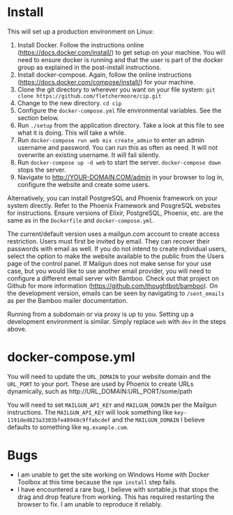 Install
=======

This will set up a production environment on Linux:

1. Install Docker. Follow the instructions online (https://docs.docker.com/install/) to get setup on your machine. You will need to ensure docker is running and that the user is part of the docker group as explained in the post-install instructions.
2. Install docker-compose. Again, follow the online instructions (https://docs.docker.com/compose/install/) for your machine.
3. Clone the git directory to wherever you want on  your file system: `git clone https://github.com/fletchermoore/cip.git`
4. Change to the new directory. `cd cip`
3. Configure the `docker-compose.yml` file environmental variables. See the section below.
3. Run `./setup` from the application directory. Take a look at this file to see what it is doing. This will take a while.
4. Run `docker-compose run web mix create_admin` to enter an admin username and password. You can run this as often as need. It will not overwrite an existing username. It will fail silently.
5. Run `docker-compose up -d web` to start the server. `docker-compose down` stops the server.
6. Navigate to http://YOUR-DOMAIN.COM/admin in your browser to log in, configure the website and create some users.

Alternatively, you can install PostgreSQL and Phoenix framework on your system
directly. Refer to the Phoenix Framework and PosgreSQL websites for instructions.
Ensure versions of Elixir, PostgreSQL, Phoenix, etc. are the same as in the `Dockerfile` and `docker-compose.yml`.

The current/default version uses a mailgun.com account to create access restriction. Users must first be invited by email. They can recover their passwords with email as well. If you do not intend
to create individual users, select the option to make the website available to the public from
the Users page of the control panel. If Mailgun does not make sense for your use case, but you would like to use another email provider, you will need to configure a different email server with Bamboo. Check out that project on Github
for more information (https://github.com/thoughtbot/bamboo). On the development version, emails can be seen by navigating to `/sent_emails` as per the Bamboo mailer documentation.

Running from a subdomain or via proxy is up to you. Setting up a development environment is similar. Simply replace `web` with `dev` in the steps above.

docker-compose.yml
==================
You will need to update the `URL_DOMAIN` to your website domain and the `URL_PORT` to your port. These are
used by Phoenix to create URLs dynamically, such as http://URL_DOMAIN:URL_PORT/some/path

You will need to set `MAILGUN_API_KEY` and `MAILGUN_DOMAIN` per the Mailgun instructions. The `MAILGUN_API_KEY` will look
something like `key-1191ded823a3303bfe40948c9ffabcdef` and the `MAILGUN_DOMAIN` I believe defaults to something like `mg.example.com`.


Bugs
====
- I am unable to get the site working on Windows Home with Docker Toolbox at this time because the `npm install` step fails.
- I have encountered a rare bug, I believe with sortable.js that stops the
drag and drop feature from working. This has required restarting the browser
to fix. I am unable to reproduce it reliably.
